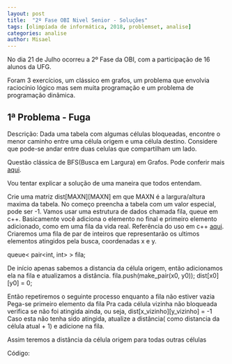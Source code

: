 ```yaml
---
layout: post
title:  "2º Fase OBI Nivel Senior - Soluções"
tags: [olimpíada de informática, 2018, problemset, analise]
categories: analise
author: Misael
---
```


No dia 21 de Julho ocorreu a 2º Fase da OBI, com a participação de 16 alunos da UFG.

Foram 3 exercícios, um clássico em grafos, um problema que envolvia raciocínio lógico mas sem muita programação e um problema de programação dinâmica.

## 1ª Problema - Fuga

Descrição: Dada uma tabela com algumas células bloqueadas, encontre o menor caminho entre uma célula origem e uma célula destino. Considere que pode-se andar entre duas celulas que compartilham um lado.

Questão clássica de BFS(Busca em Largura) em Grafos. Pode conferir mais 
[aqui][busca-em-profundidade].

Vou tentar explicar a solução de uma maneira que todos entendam.

Crie uma matriz dist[MAXN][MAXN] em que MAXN é a largura/altura maxima da tabela. No começo preencha a tabela com um valor especial, pode ser -1.
Vamos usar uma estrutura de dados chamada fila, queue em c++. Basicamente você adiciona o elemento no final e primeiro elemento adicionado, como em uma fila da vida real. Referência do uso em c++ [aqui][fila-cpp].
Criaremos uma fila de par de inteiros que representarão os ultimos elementos atingidos pela busca, coordenadas x e y.

queue< pair<int, int> > fila;

De início apenas sabemos a distancia da célula origem, então adicionamos ela na fila e atualizamos a distância.
fila.push(make_pair(x0, y0));
dist[x0][y0] = 0;

Então repetiremos o seguinte processo enquanto a fila não estiver vazia
Pega-se primeiro elemento da fila
Pra cada célula vizinha não bloqueada verifica se não foi atingida ainda, ou seja, dist[x_vizinho][y_vizinho] = -1
Caso esta não tenha sido atingida, atualize a distância( como distancia da célula atual + 1) e adicione na fila.

Assim teremos a distância da célula origem para todas outras células

Código:


[busca-em-profundidade]:	http://www.codcad.com/lesson/38
[fila-cpp]: http://www.cplusplus.com/reference/queue/queue
